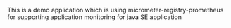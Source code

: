This is a demo application which is using micrometer-registry-prometheus for supporting application monitoring for java SE application
